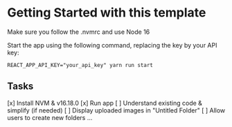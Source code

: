 # Getting Started with this template

Make sure you follow the .nvmrc and use Node 16

Start the app using the following command, replacing the key by your API key:

    REACT_APP_API_KEY="your_api_key" yarn run start


## Tasks
[x] Install NVM & v16.18.0
[x] Run app
[ ] Understand existing code & simplify (if needed)
[ ] Display uploaded images in "Untitled Folder"
[ ] Allow users to create new folders
...